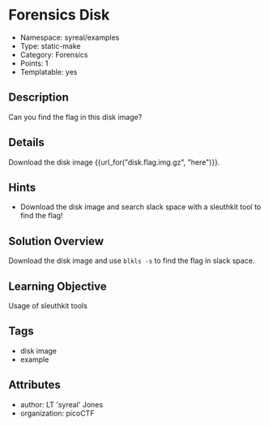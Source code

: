 # Forensics Disk

- Namespace: syreal/examples
- Type: static-make
- Category: Forensics
- Points: 1
- Templatable: yes

## Description

Can you find the flag in this disk image?

## Details
Download the disk image {{url_for("disk.flag.img.gz", "here")}}.

## Hints

- Download the disk image and search slack space with a sleuthkit tool to find 
  the flag!

## Solution Overview

Download the disk image and use `blkls -s` to find the flag in slack space.

## Learning Objective

Usage of sleuthkit tools

## Tags

- disk image
- example

## Attributes

- author: LT 'syreal' Jones
- organization: picoCTF
